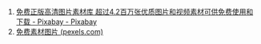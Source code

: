 1. [免费正版高清图片素材库 超过4.2百万张优质图片和视频素材可供免费使用和下载 - Pixabay - Pixabay](https://pixabay.com/zh/)
2. [免费素材图片 (pexels.com)](https://www.pexels.com/zh-cn/)
